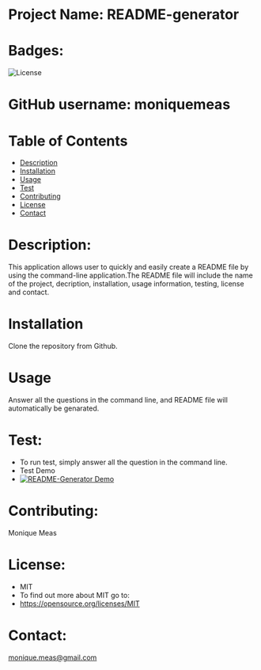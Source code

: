 
  # Project Name: README-generator


  # Badges: 
  ![License](https://img.shields.io/badge/License-MIT-blue.svg)


  # GitHub username: moniquemeas
    
  # Table of Contents
  * [Description](#description)
  * [Installation](#installation)
  * [Usage](#usage)
  * [Test](#test)
  * [Contributing](#contributing)
  * [License](#license)
  * [Contact](#contact)

  # Description:
  This application allows user to quickly and easily create a README file by using the command-line application.The README file will include the name of the project, decription, installation, usage information, testing, license and contact.
    
  # Installation
  Clone the repository from Github.
    
  # Usage
  Answer all the questions in the command line, and README file will automatically be genarated.
    
  # Test:
  * To run test, simply answer all the question in the command line.
  * Test Demo
  * [![README-Generator Demo](https://drive.google.com/file/d/12DlPSz2fFp4VBjcRavjOn7vcSbEFD0ma/view)](https://drive.google.com/file/d/12DlPSz2fFp4VBjcRavjOn7vcSbEFD0ma/view)
    
  # Contributing:
  Monique Meas
    
  # License:
  * MIT
  * To find out more about MIT go to:
  * https://opensource.org/licenses/MIT
    
  # Contact:
  monique.meas@gmail.com